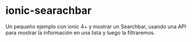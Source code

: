 # ionic-searachbar
Un pequeño ejemplo con ionic 4+ y mostrar un Searchbar, usando una API para mostrar la información en una lista y luego la filtraremos.


